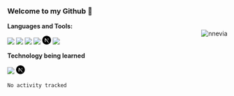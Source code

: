 ###  Welcome to my Github 👋

**Languages and Tools:**  
<img align="right"  src="https://github-readme-stats.vercel.app/api?username=nnevia&count_private=true&show_icons=true" alt="nnevia" />

<code><img height="20" src="https://cdn.jsdelivr.net/npm/simple-icons@3.12.2/icons/html5.svg"></code>
<code><img height="20" src="https://cdn.jsdelivr.net/npm/simple-icons@3.12.2/icons/css3.svg"></code>
<code><img height="20" src="https://cdn.jsdelivr.net/npm/simple-icons@3.12.2/icons/javascript.svg"></code>
<code><img height="20" src="https://cdn.jsdelivr.net/npm/simple-icons@3.12.2/icons/git.svg"></code>
<code><img height="20" src="https://raw.githubusercontent.com/devicons/devicon/master/icons/nextjs/nextjs-original.svg"></code>
<code><img height="20" src="https://cdn.jsdelivr.net/npm/simple-icons@3.12.2/icons/typescript.svg"></code>


**Technology being learned**

<code><img height="20" src="https://cdn.jsdelivr.net/npm/simple-icons@3.12.2/icons/typescript.svg"></code>
<code><img height="20" src="https://raw.githubusercontent.com/devicons/devicon/master/icons/nextjs/nextjs-original.svg"></code>

```txt
No activity tracked
```
